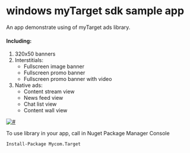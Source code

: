 # windows myTarget sdk sample app
An app demonstrate using of myTarget ads library.

#### Including:
1. 320x50 banners
2. Interstitials:
    - Fullscreen image banner
    - Fullscreen promo banner
    - Fullscreen promo banner with video
3. Native ads:
    - Content stream view
    - News feed view
    - Chat list view
    - Content wall view

[![#](https://img.shields.io/nuget/v/Mycom.Target.svg)](https://www.nuget.org/packages/Mycom.Target/)

To use library in your app, call in Nuget Package Manager Console
```
Install-Package Mycom.Target
```